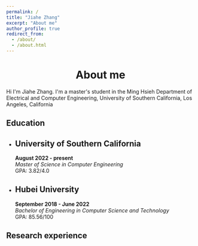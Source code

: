 ```yaml
---
permalink: /
title: "Jiahe Zhang"
excerpt: "About me"
author_profile: true
redirect_from: 
  - /about/
  - /about.html
---
```

# <center>About me</center>

Hi I'm Jiahe Zhang. I'm a master's student in the Ming Hsieh Department of Electrical and Computer Engineering, University of Southern California, Los Angeles, California

Education
------
* **University of Southern California**
  ---
  **August 2022 - present**  
  *Master of Science in Computer Engineering*  
  GPA: 3.82/4.0

* **Hubei University**
  ---
  **September 2018 - June 2022**  
  *Bachelor of Engineering in Computer Science and Technology*  
  GPA: 85.56/100

Research experience
------
